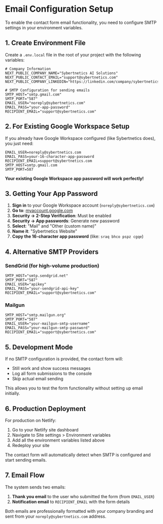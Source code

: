 # Email Configuration Setup

To enable the contact form email functionality, you need to configure SMTP settings in your environment variables.

## 1. Create Environment File

Create a `.env.local` file in the root of your project with the following variables:

```env
# Company Information
NEXT_PUBLIC_COMPANY_NAME="Sybertnetics AI Solutions"
NEXT_PUBLIC_CONTACT_EMAIL="support@sybertnetics.com"
NEXT_PUBLIC_COMPANY_LINKEDIN="https://linkedin.com/company/sybertnetics"

# SMTP Configuration for sending emails
SMTP_HOST="smtp.gmail.com"
SMTP_PORT="587"
EMAIL_USER="noreply@sybertnetics.com"
EMAIL_PASS="your-app-password"
RECIPIENT_EMAIL="support@sybertnetics.com"
```

## 2. For Existing Google Workspace Setup

If you already have Google Workspace configured (like Sybertnetics does), you just need:

```env
EMAIL_USER=noreply@sybertnetics.com
EMAIL_PASS=your-16-character-app-password
RECIPIENT_EMAIL=support@sybertnetics.com
SMTP_HOST=smtp.gmail.com
SMTP_PORT=587
```

**Your existing Google Workspace app password will work perfectly!**

## 3. Getting Your App Password

1. **Sign in** to your Google Workspace account (`noreply@sybertnetics.com`)
2. **Go to**: [myaccount.google.com](https://myaccount.google.com)
3. **Security → 2-Step Verification**: Must be enabled
4. **Security → App passwords**: Generate new password
5. **Select**: "Mail" and "Other (custom name)"
6. **Name it**: "Sybertnetics Website"
7. **Copy the 16-character app password** (like: `sraq bhco pspz cgqe`)

## 4. Alternative SMTP Providers

### SendGrid (for high-volume production)
```env
SMTP_HOST="smtp.sendgrid.net"
SMTP_PORT="587"
EMAIL_USER="apikey"
EMAIL_PASS="your-sendgrid-api-key"
RECIPIENT_EMAIL="support@sybertnetics.com"
```

### Mailgun
```env
SMTP_HOST="smtp.mailgun.org"
SMTP_PORT="587"
EMAIL_USER="your-mailgun-smtp-username"
EMAIL_PASS="your-mailgun-smtp-password"
RECIPIENT_EMAIL="support@sybertnetics.com"
```

## 5. Development Mode

If no SMTP configuration is provided, the contact form will:
- Still work and show success messages
- Log all form submissions to the console
- Skip actual email sending

This allows you to test the form functionality without setting up email initially.

## 6. Production Deployment

For production on Netlify:
1. Go to your Netlify site dashboard
2. Navigate to Site settings > Environment variables
3. Add all the environment variables listed above
4. Redeploy your site

The contact form will automatically detect when SMTP is configured and start sending emails.

## 7. Email Flow

The system sends two emails:
1. **Thank you email** to the user who submitted the form (from `EMAIL_USER`)
2. **Notification email** to `RECIPIENT_EMAIL` with the form details

Both emails are professionally formatted with your company branding and sent from your `noreply@sybertnetics.com` address. 